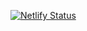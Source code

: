 [![Netlify Status](https://api.netlify.com/api/v1/badges/91f258a5-cc3b-4ccd-be05-36f77f3abf8c/deploy-status)](https://app.netlify.com/sites/profound-maamoul-7321ad/deploys)
